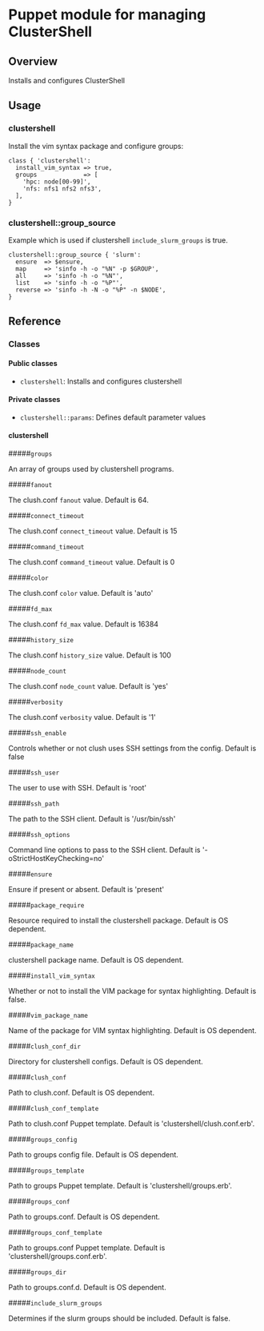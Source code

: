 # Puppet module for managing ClusterShell

## Overview

Installs and configures ClusterShell

## Usage

### clustershell

Install the vim syntax package and configure groups:

    class { 'clustershell':
      install_vim_syntax => true,
      groups             => [
        'hpc: node[00-99]',
        'nfs: nfs1 nfs2 nfs3',
      ],
    }

### clustershell::group_source

Example which is used if clustershell `include_slurm_groups` is true.

    clustershell::group_source { 'slurm':
      ensure  => $ensure,
      map     => 'sinfo -h -o "%N" -p $GROUP',
      all     => 'sinfo -h -o "%N"',
      list    => 'sinfo -h -o "%P"',
      reverse => 'sinfo -h -N -o "%P" -n $NODE',
    }


## Reference

### Classes

#### Public classes

* `clustershell`: Installs and configures clustershell

#### Private classes

* `clustershell::params`: Defines default parameter values

#### clustershell

#####`groups`

An array of groups used by clustershell programs.

#####`fanout`

The clush.conf `fanout` value.  Default is 64.

#####`connect_timeout`

The clush.conf `connect_timeout` value.  Default is 15

#####`command_timeout`

The clush.conf `command_timeout` value.  Default is 0

#####`color`

The clush.conf `color` value.  Default is 'auto'

#####`fd_max`

The clush.conf `fd_max` value.  Default is 16384

#####`history_size`

The clush.conf `history_size` value.  Default is 100

#####`node_count`

The clush.conf `node_count` value.  Default is 'yes'

#####`verbosity`

The clush.conf `verbosity` value.  Default is '1'

#####`ssh_enable`

Controls whether or not clush uses SSH settings from the config.  Default is false

#####`ssh_user`

The user to use with SSH.  Default is 'root'

#####`ssh_path`

The path to the SSH client.  Default is '/usr/bin/ssh'

#####`ssh_options`

Command line options to pass to the SSH client.  Default is '-oStrictHostKeyChecking=no'

#####`ensure`

Ensure if present or absent.  Default is 'present'

#####`package_require`

Resource required to install the clustershell package.  Default is OS dependent.

#####`package_name`

clustershell package name.  Default is OS dependent.

#####`install_vim_syntax`

Whether or not to install the VIM package for syntax highlighting.  Default is false.

#####`vim_package_name`

Name of the package for VIM syntax highlighting.  Default is OS dependent.

#####`clush_conf_dir`

Directory for clustershell configs.  Default is OS dependent.

#####`clush_conf`

Path to clush.conf.  Default is OS dependent.

#####`clush_conf_template`

Path to clush.conf Puppet template.  Default is 'clustershell/clush.conf.erb'.

#####`groups_config`

Path to groups config file.  Default is OS dependent.

#####`groups_template`

Path to groups Puppet template.  Default is 'clustershell/groups.erb'.

#####`groups_conf`

Path to groups.conf.  Default is OS dependent.

#####`groups_conf_template`

Path to groups.conf Puppet template.  Default is 'clustershell/groups.conf.erb'.

#####`groups_dir`

Path to groups.conf.d.  Default is OS dependent.

#####`include_slurm_groups`

Determines if the slurm groups should be included.  Default is false.
